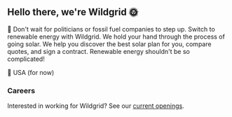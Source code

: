 ## Hello there, we're Wildgrid 🌞 

🌱 Don't wait for politicians or fossil fuel companies to step up. Switch to renewable energy with Wildgrid. We hold your hand through the process of going solar. We help you discover the best solar plan for you, compare quotes, and sign a contract. Renewable energy shouldn't be so complicated!

📍 USA (for now)

### Careers
Interested in working for Wildgrid?
See our <a href="https://wildgrid.notion.site/Current-Openings-b249b5bebb9c4fa4a7e696617260877a" target="_blank">current openings</a>.
